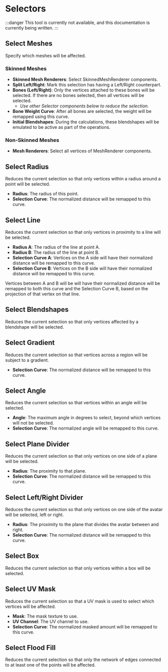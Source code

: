 ﻿---
unlisted: true
sidebar_position: 1
---
# Selectors

:::danger
This tool is currently not available, and this documentation is currently being written.
:::

## Select Meshes

Specify which meshes will be affected.

### Skinned Meshes

- **Skinned Mesh Renderers**: Select SkinnedMeshRenderer components.
- **Split Left/Right**: Mark this selection has having a Left/Right counterpart.
- **Bones (Left/Right)**: Only the vertices attached to these bones will be selected. If there are no bones selected, then all vertices will be selected.
  - *Use other Selector components below to reduce the selection.*
- **Bone Weight Curve**: After all bones are selected, the weight will be remapped using this curve.
- **Initial Blendshapes**: During the calculations, these blendshapes will be emulated to be active as part of the operations.

### Non-Skinned Meshes

- **Mesh Renderers**: Select all vertices of MeshRenderer components.

## Select Radius

Reduces the current selection so that only vertices within a radius around a point will be selected.

- **Radius**: The radius of this point.
- **Selection Curve**: The normalized distance will be remapped to this curve.

## Select Line

Reduces the current selection so that only vertices in proximity to a line will be selected.

- **Radius A**: The radius of the line at point A.
- **Radius B**: The radius of the line at point B.
- **Selection Curve A**: Vertices on the A side will have their normalized distance will be remapped to this curve.
- **Selection Curve B**: Vertices on the B side will have their normalized distance will be remapped to this curve.

Vertices between A and B will be will have their normalized distance will be remapped to both this curve and the Selection Curve B,
based on the projection of that vertex on that line.

## Select Blendshapes

Reduces the current selection so that only vertices affected by a blendshape will be selected.

## Select Gradient

Reduces the current selection so that vertices across a region will be subject to a gradient.
- **Selection Curve**: The normalized distance will be remapped to this curve.

## Select Angle

Reduces the current selection so that vertices within an angle will be selected.
- **Angle**: The maximum angle in degrees to select, beyond which vertices will not be selected.
- **Selection Curve**: The normalized angle will be remapped to this curve.

## Select Plane Divider

Reduces the current selection so that only vertices on one side of a plane will be selected.
- **Radius**: The proximity to that plane.
- **Selection Curve**: The normalized distance will be remapped to this curve.

## Select Left/Right Divider

Reduces the current selection so that only vertices on one side of the avatar will be selected, left or right.
- **Radius**: The proximity to the plane that divides the avatar between and right.
- **Selection Curve**: The normalized distance will be remapped to this curve.

## Select Box

Reduces the current selection so that only vertices within a box will be selected.

## Select UV Mask

Reduces the current selection so that a UV mask is used to select which vertices will be affected.
- **Mask**: The mask texture to use.
- **UV Channel**: The UV channel to use.
- **Selection Curve**: The normalized masked amount will be remapped to this curve.

## Select Flood Fill

Reduces the current selection so that only the network of edges connected to at least one of the points will be affected.
